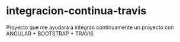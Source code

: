 # integracion-continua-travis
Proyecto que me ayudara a integran continuamente un proyecto con ANGULAR + BOOTSTRAP + TRAVIS
